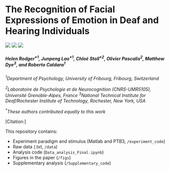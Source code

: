 # The Recognition of Facial Expressions of Emotion in Deaf and Hearing Individuals
![](https://img.shields.io/badge/Materials-Public-green.svg) ![](https://img.shields.io/badge/Data-Public-green.svg) ![](https://img.shields.io/badge/Analysis-Public-green.svg) 

##### Helen Rodger<sup>*1</sup>, Junpeng Lao<sup>*1</sup>, Chloé Stoll<sup>*2</sup>, Olivier Pascalis<sup>2</sup>, Matthew Dye<sup>3</sup>, and Roberto Caldara<sup>1</sup>

_<sup>1</sup>Department of Psychology, University of Fribourg, Fribourg, Switzerland_

_<sup>2</sup>Laboratoire de Psychologie et de Neurocognition (CNRS-UMR5105), Université Grenoble-Alpes, France_
_<sup>3</sup>National Technical Institute for Deaf/Rochester Institute of Technology, Rochester, New York, USA_

_<sup>*</sup>These authors contributed equally to this work_

[Citation:] 

This repository contains:
* Experiment paradigm and stimulus (Matlab and PTB3, `/experiment_code`)
* Raw data (.txt, `/data`)
* Analysis code (`Data_analysis_Final.ipynb`)
* Figures in the paper (`/figs`)
* Supplementary analysis (`/Supplementary_code`)
